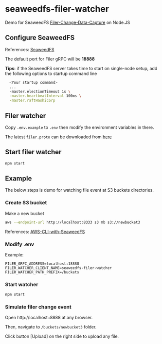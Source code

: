 seaweedfs-filer-watcher
==============

Demo for SeaweedFS [Filer-Change-Data-Capture](https://github.com/seaweedfs/seaweedfs/wiki/Filer-Change-Data-Capture) on Node.JS

## Configure SeaweedFS

References: [SeaweedFS](https://github.com/seaweedfs/seaweedfs/wiki/Production-Setup#for-single-node-setup)

The default port for Filer gRPC will be **18888**

**Tips:** if the SeaweedFS server takes time to start on single-node setup, add the following options to startup command line
```bash
  <Your startup command>
  ...
  -master.electionTimeout 1s \
  -master.heartbeatInterval 100ms \
  -master.raftHashicorp
```

## Filer watcher

Copy `.env.example` to `.env` then modify the environment variables in there.

The latest `filer.proto` can be downloaded from [here](https://github.com/seaweedfs/seaweedfs/blob/master/weed/pb/filer.proto)

## Start filer watcher

```bash
npm start
```

## Example

The below steps is demo for watching file event at S3 buckets directories.

### Create S3 bucket

Make a new bucket

```bash
aws --endpoint-url http://localhost:8333 s3 mb s3://newbucket3
```

References: [AWS-CLI-with-SeaweedFS](https://github.com/seaweedfs/seaweedfs/wiki/AWS-CLI-with-SeaweedFS)

### Modify .env

Example:
```
FILER_GRPC_ADDRESS=localhost:18888
FILER_WATCHER_CLIENT_NAME=seaweedfs-filer-watcher
FILER_WATCHER_PATH_PREFIX=/buckets
```

### Start watcher

```bash
npm start
```

### Simulate filer change event

Open http://localhost::8888 at any browser.

Then, navigate to `/buckets/newbucket3` folder.

Click button [Upload] on the right side to upload any file.
